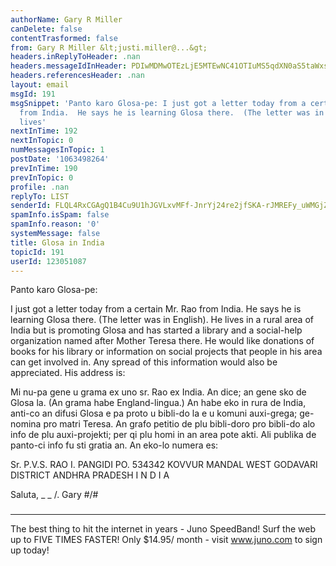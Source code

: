 ```yaml
---
authorName: Gary R Miller
canDelete: false
contentTrasformed: false
from: Gary R Miller &lt;justi.miller@...&gt;
headers.inReplyToHeader: .nan
headers.messageIdInHeader: PDIwMDMwOTEzLjE5MTEwNC41OTIuMS5qdXN0aS5taWxsZXJAanVuby5jb20+
headers.referencesHeader: .nan
layout: email
msgId: 191
msgSnippet: 'Panto karo Glosa-pe: I just got a letter today from a certain Mr. Rao
  from India.  He says he is learning Glosa there.  (The letter was in English).  He
  lives'
nextInTime: 192
nextInTopic: 0
numMessagesInTopic: 1
postDate: '1063498264'
prevInTime: 190
prevInTopic: 0
profile: .nan
replyTo: LIST
senderId: FLQL4RxCGAgQ1B4Cu9U1hJGVLxvMFf-JnrYj24re2jfSKA-rJMREFy_uWMGjZ6JlvWLBQZ4RaDXd3i1cy_Us6HVqeYQnc8_u4kFHTw
spamInfo.isSpam: false
spamInfo.reason: '0'
systemMessage: false
title: Glosa in India
topicId: 191
userId: 123051087
---
```


Panto karo Glosa-pe:

I just got a letter today from a certain Mr. Rao from India.  He says he
is learning Glosa there.  (The letter was in English).  He lives in a
rural area of India but is promoting Glosa and has started a library and
a social-help organization named after Mother Teresa there.  He would
like donations of books for his library or information on social projects
that people in his area can get involved in.  Any spread of this
information would also be appreciated.  His address is:

Mi nu-pa gene u grama ex uno sr. Rao ex India.  An dice; an gene sko de
Glosa la.  (An grama habe England-lingua.)  An habe eko in rura de India,
anti-co an difusi Glosa e pa proto u bibli-do la e u komuni auxi-grega;
ge-nomina pro matri Teresa.  An grafo petitio de plu bibli-doro pro
bibli-do alo info de plu auxi-projekti; per qi plu homi in an area pote
akti.  Ali publika de panto-ci info fu sti gratia an.  An eko-lo numera
es:

Sr. P.V.S. RAO
I. PANGIDI PO. 534342
KOVVUR MANDAL
WEST GODAVARI DISTRICT
ANDHRA PRADESH
I  N  D  I  A

Saluta,
 _  _
  /.   Gary
#/\#
 ###

________________________________________________________________
The best thing to hit the internet in years - Juno SpeedBand!
Surf the web up to FIVE TIMES FASTER!
Only $14.95/ month - visit www.juno.com to sign up today!

